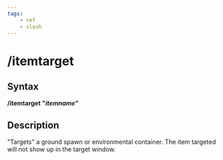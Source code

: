 ```yaml
---
tags:
    - ref
    - slash
---
```

# /itemtarget

## Syntax

**/itemtarget "**_**itemname**_**"**

## Description

"Targets" a ground spawn or environmental container. The item targeted will not show up in the target window.
